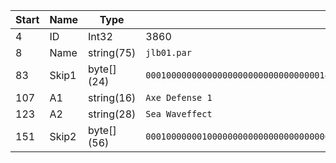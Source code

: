 |Start|Name|Type|Example|
|---|---|---|---|
|4|ID|Int32|3860|
|8|Name|string(75)|`jlb01.par`|
|83|Skip1|byte[] (24)|`0001000000000000000000000000000000140F0000000000`|
|107|A1|string(16)|`Axe Defense 1`|
|123|A2|string(28)|`Sea Waveffect`|
|151|Skip2|byte[] (56)|`00010000000100000000000000000000000000000000000000000000000000000000000000FFFFFFFF000000000000000000000000000080`|